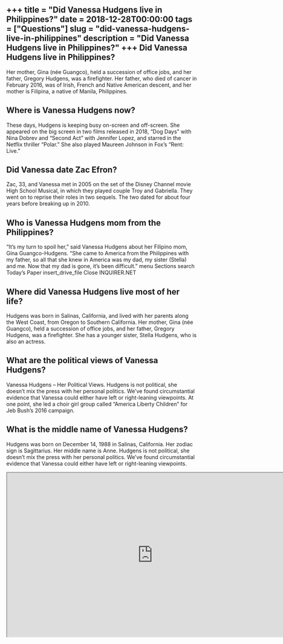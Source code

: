 +++
title = "Did Vanessa Hudgens live in Philippines?"
date = 2018-12-28T00:00:00
tags = ["Questions"]
slug = "did-vanessa-hudgens-live-in-philippines"
description = "Did Vanessa Hudgens live in Philippines?"
+++
Did Vanessa Hudgens live in Philippines?
----------------------------------------

Her mother, Gina (née Guangco), held a succession of office jobs, and her father, Gregory Hudgens, was a firefighter. Her father, who died of cancer in February 2016, was of Irish, French and Native American descent, and her mother is Filipina, a native of Manila, Philippines.

Where is Vanessa Hudgens now?
-----------------------------

These days, Hudgens is keeping busy on-screen and off-screen. She appeared on the big screen in two films released in 2018, “Dog Days” with Nina Dobrev and “Second Act” with Jennifer Lopez, and starred in the Netflix thriller “Polar.” She also played Maureen Johnson in Fox’s “Rent: Live.”

Did Vanessa date Zac Efron?
---------------------------

Zac, 33, and Vanessa met in 2005 on the set of the Disney Channel movie High School Musical, in which they played couple Troy and Gabriella. They went on to reprise their roles in two sequels. The two dated for about four years before breaking up in 2010.

Who is Vanessa Hudgens mom from the Philippines?
------------------------------------------------

“It’s my turn to spoil her,” said Vanessa Hudgens about her Filipino mom, Gina Guangco-Hudgens. “She came to America from the Philippines with my father, so all that she knew in America was my dad, my sister (Stella) and me. Now that my dad is gone, it’s been difficult.” menu Sections search Today’s Paper insert\_drive\_file Close INQUIRER.NET

Where did Vanessa Hudgens live most of her life?
------------------------------------------------

Hudgens was born in Salinas, California, and lived with her parents along the West Coast, from Oregon to Southern California. Her mother, Gina (née Guangco), held a succession of office jobs, and her father, Gregory Hudgens, was a firefighter. She has a younger sister, Stella Hudgens, who is also an actress.

What are the political views of Vanessa Hudgens?
------------------------------------------------

Vanessa Hudgens – Her Political Views. Hudgens is not political, she doesn’t mix the press with her personal politics. We’ve found circumstantial evidence that Vanessa could either have left or right-leaning viewpoints. At one point, she led a choir girl group called “America Liberty Children” for Jeb Bush’s 2016 campaign.

What is the middle name of Vanessa Hudgens?
-------------------------------------------

Hudgens was born on December 14, 1988 in Salinas, California. Her zodiac sign is Sagittarius. Her middle name is Anne. Hudgens is not political, she doesn’t mix the press with her personal politics. We’ve found circumstantial evidence that Vanessa could either have left or right-leaning viewpoints.

<iframe allow="accelerometer; autoplay; clipboard-write; encrypted-media; gyroscope; picture-in-picture" allowfullscreen="" class="__youtube_prefs__  epyt-is-override  no-lazyload" data-no-lazy="1" data-origheight="433" data-origwidth="770" data-skipgform_ajax_framebjll="" height="433" id="_ytid_71455" loading="lazy" src="https://www.youtube.com/embed/8Utq79R2voU?enablejsapi=1&autoplay=0&cc_load_policy=0&cc_lang_pref=&iv_load_policy=1&loop=0&modestbranding=0&rel=1&fs=1&playsinline=0&autohide=2&theme=dark&color=red&controls=1&" title="YouTube player" width="770"></iframe>